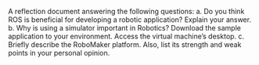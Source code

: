 A reflection document answering the following questions:
a. Do you think ROS is beneficial for developing a robotic application? Explain your answer.
b. Why is using a simulator important in Robotics?
Download the sample
application to your
environment.
Access the virtual machine’s
desktop.
c. Briefly describe the RoboMaker platform. Also, list its strength and weak points in your
personal opinion.
